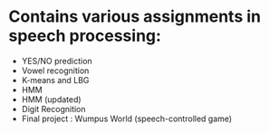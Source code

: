 # Contains various assignments in speech processing:
- YES/NO prediction
- Vowel recognition
- K-means and LBG
- HMM
- HMM (updated)
- Digit Recognition
- Final project : Wumpus World (speech-controlled game)
